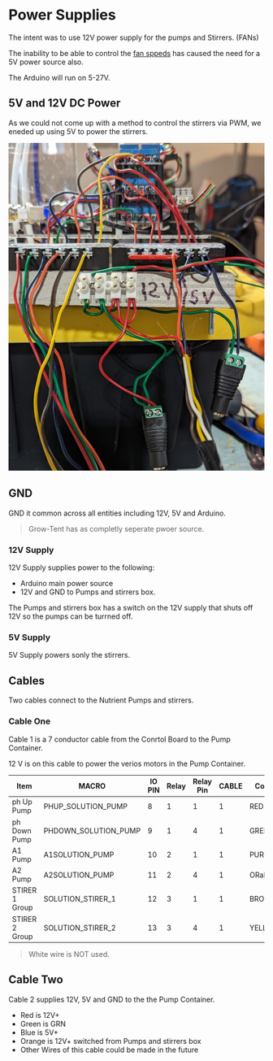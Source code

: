 # Power Supplies

The intent was to use 12V power supply for the pumps and Stirrers. (FANs)

The inability to be able to control the [fan sppeds](https://github.com/jwilleke/ArduinoHA-examples/issues/3) has caused the need for a 5V power source also.

The Arduino will run on 5-27V.

## 5V and 12V DC Power

As we could not come up with a method to control the stirrers via PWM, we eneded up using 5V to power the stirrers.

![DC power](../../resources/dc-power-nutrient-tank.jpg)

## GND

GND it common across all entities including 12V, 5V and Arduino.

> Grow-Tent has as completly seperate pwoer source.

### 12V Supply

12V Supply supplies power to the following:

- Arduino main power source
- 12V and GND to Pumps and stirrers box.

The Pumps and stirrers box has a switch on the 12V supply that shuts off 12V so the pumps can be turrned off.

### 5V Supply

5V Supply powers sonly the stirrers.

## Cables

Two cables connect to the Nutrient Pumps and stirrers.

### Cable One

Cable 1 is a 7 conductor cable from the Conrtol Board to the Pump Container.

12 V is on this cable to power the verios motors in the Pump Container.

| Item | MACRO | IO PIN | Relay | Relay Pin | CABLE | Color |
|  --- | --- | --- | --- | --- | --- | --- |
| ph Up Pump | PHUP_SOLUTION_PUMP | 8 | 1 | 1 | 1 |RED |
| ph Down Pump | PHDOWN_SOLUTION_PUMP | 9 | 1 | 4 | 1 | GREEN |
| A1 Pump |A1SOLUTION_PUMP | 10 | 2 | 1 | 1 | PURPLE |
| A2 Pump | A2SOLUTION_PUMP | 11 | 2 | 4 | 1 | ORaNGE |
| STIRER 1 Group | SOLUTION_STIRER_1 | 12 | 3 | 1 | 1 | BROWN |
| STIRER 2 Group | SOLUTION_STIRER_2 | 13 | 3 | 4 | 1 | YELLOW |

> White wire is NOT used.

## Cable Two

Cable 2 supplies 12V, 5V and GND to the the Pump Container.

- Red is 12V+
- Green is GRN
- Blue is 5V+
- Orange is 12V+ switched from Pumps and stirrers box
- Other Wires of this cable could be made in the future
